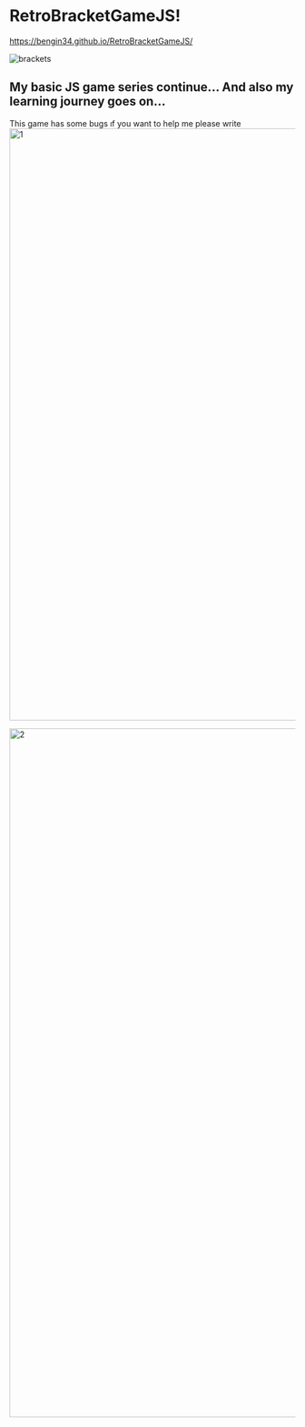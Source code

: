 # RetroBracketGameJS!
https://bengin34.github.io/RetroBracketGameJS/

![brackets](https://user-images.githubusercontent.com/118957608/214542918-39aaafc1-7ad6-45be-8bb8-2738a58e408d.gif)


## My basic JS game series continue... And also my learning journey goes on...

This game has some bugs ıf you want to help me please write
<img width="1041" alt="1" src="https://user-images.githubusercontent.com/118957608/213198646-3d269d19-9efb-457f-8467-03ab98a6e23b.png">

<img width="1211" alt="2" src="https://user-images.githubusercontent.com/118957608/213197945-10332686-130f-445d-8aeb-50f918e10790.png">
